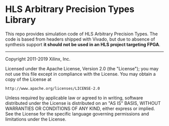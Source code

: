 # HLS Arbitrary Precision Types Library

This repo provides simulation code of HLS Arbitrary Precision Types.
The code is based from headers shipped with Vivado,
but due to absence of synthesis support **it should not be used in an HLS project targeting FPGA**.

----

Copyright 2011-2019 Xilinx, Inc.

Licensed under the Apache License, Version 2.0 (the "License");
you may not use this file except in compliance with the License.
You may obtain a copy of the License at

    http://www.apache.org/licenses/LICENSE-2.0

Unless required by applicable law or agreed to in writing, software
distributed under the License is distributed on an "AS IS" BASIS,
WITHOUT WARRANTIES OR CONDITIONS OF ANY KIND, either express or implied.
See the License for the specific language governing permissions and
limitations under the License.
